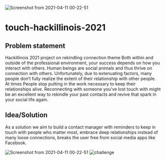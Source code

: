 

![Screenshot from 2021-04-11 00-22-51](https://user-images.githubusercontent.com/57298737/114281496-4cbc2700-9a5c-11eb-8d1b-ff1f95dfe5b9.png)
# touch-hackillinois-2021

## Problem statement
Hackillinois 2021 project on rekindling connection theme
Both within and outside of the professional environment, your success depends on how you interact with others. Human beings are social animals and thus thrive on connection with others. Unfortunately, due to extenuating factors, many people don’t fully realize the extent of their relationship with other people.
At times People stop putting in the work necessary to keep their relationships alive.
Reconnecting with someone you’ve lost touch with might be an excellent way to rekindle your past contacts and revive that spark in your social life again.

## Idea/Solution
As a solution we aim to build a contact manager with reminders to keep in touch with people who matter most, embrace deep relationships instead of many loose connections, breaks the user free from social media apps like Facebook.











![Screenshot from 2021-04-11 00-22-51](https://user-images.githubusercontent.com/57298737/114281504-55acf880-9a5c-11eb-8183-650c29650740.png)
![challenge](https://user-images.githubusercontent.com/57298737/114281516-6e1d1300-9a5c-11eb-9e6e-c19cb1a1f6f9.png)



